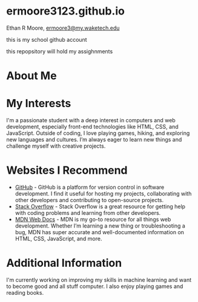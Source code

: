 # ermoore3123.github.io

Ethan R Moore, ermoore3@my.waketech.edu

this is my school github account

this repopsitory will hold my assighnments

# About Me

# My Interests
I'm a passionate student with a deep interest in computers and web development, especially front-end technologies like HTML, CSS, and JavaScript. Outside of coding, I love playing games, hiking, and exploring new languages and cultures. I’m always eager to learn new things and challenge myself with creative projects.

# Websites I Recommend

- [GitHub](https://www.github.com) - GitHub is a platform for version control in software development. I find it useful for hosting my projects, collaborating with other developers and contributing to open-source projects.
- [Stack Overflow](https://www.stackoverflow.com) - Stack Overflow is a great resource for getting help with coding problems and learning from other developers. 
- [MDN Web Docs](https://developer.mozilla.org) - MDN is my go-to resource for all things web development. Whether I’m learning a new thing or troubleshooting a bug, MDN has super accurate and well-documented information on HTML, CSS, JavaScript, and more.

# Additional Information
I'm currently working on improving my skills in machine learning and want to become good and all stuff computer. I also enjoy playing games and reading books.

